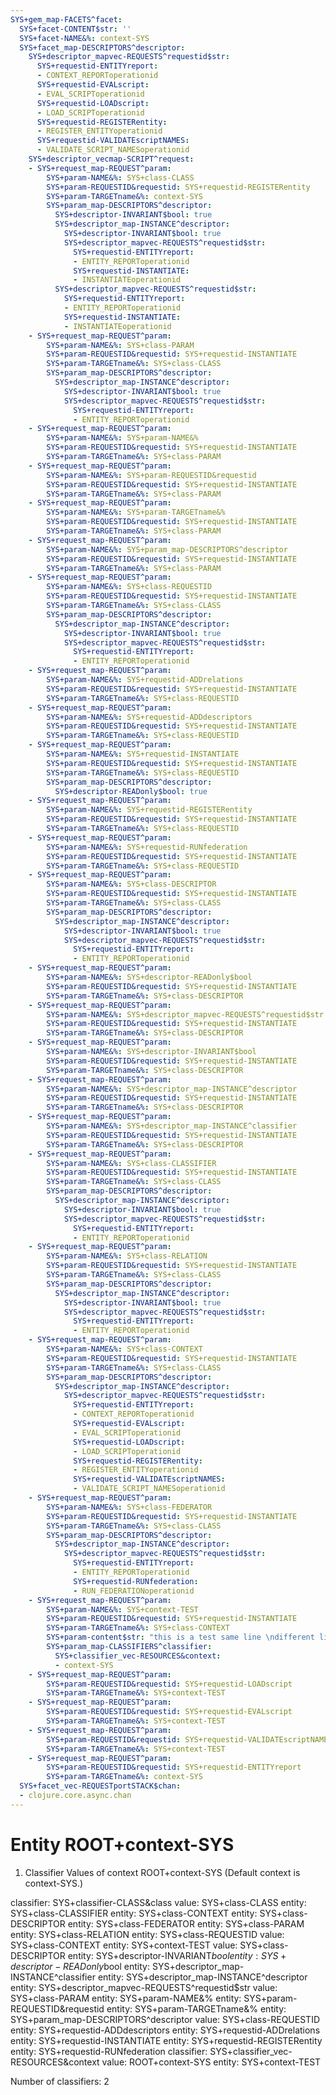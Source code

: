 ```yaml
---
SYS+gem_map-FACETS^facet:
  SYS+facet-CONTENT$str: ''
  SYS+facet-NAME&%: context-SYS
  SYS+facet_map-DESCRIPTORS^descriptor:
    SYS+descriptor_mapvec-REQUESTS^requestid$str:
      SYS+requestid-ENTITYreport:
      - CONTEXT_REPORToperationid
      SYS+requestid-EVALscript:
      - EVAL_SCRIPToperationid
      SYS+requestid-LOADscript:
      - LOAD_SCRIPToperationid
      SYS+requestid-REGISTERentity:
      - REGISTER_ENTITYoperationid
      SYS+requestid-VALIDATEscriptNAMES:
      - VALIDATE_SCRIPT_NAMESoperationid
    SYS+descriptor_vecmap-SCRIPT^request:
    - SYS+request_map-REQUEST^param:
        SYS+param-NAME&%: SYS+class-CLASS
        SYS+param-REQUESTID&requestid: SYS+requestid-REGISTERentity
        SYS+param-TARGETname&%: context-SYS
        SYS+param_map-DESCRIPTORS^descriptor:
          SYS+descriptor-INVARIANT$bool: true
          SYS+descriptor_map-INSTANCE^descriptor:
            SYS+descriptor-INVARIANT$bool: true
            SYS+descriptor_mapvec-REQUESTS^requestid$str:
              SYS+requestid-ENTITYreport:
              - ENTITY_REPORToperationid
              SYS+requestid-INSTANTIATE:
              - INSTANTIATEoperationid
          SYS+descriptor_mapvec-REQUESTS^requestid$str:
            SYS+requestid-ENTITYreport:
            - ENTITY_REPORToperationid
            SYS+requestid-INSTANTIATE:
            - INSTANTIATEoperationid
    - SYS+request_map-REQUEST^param:
        SYS+param-NAME&%: SYS+class-PARAM
        SYS+param-REQUESTID&requestid: SYS+requestid-INSTANTIATE
        SYS+param-TARGETname&%: SYS+class-CLASS
        SYS+param_map-DESCRIPTORS^descriptor:
          SYS+descriptor_map-INSTANCE^descriptor:
            SYS+descriptor-INVARIANT$bool: true
            SYS+descriptor_mapvec-REQUESTS^requestid$str:
              SYS+requestid-ENTITYreport:
              - ENTITY_REPORToperationid
    - SYS+request_map-REQUEST^param:
        SYS+param-NAME&%: SYS+param-NAME&%
        SYS+param-REQUESTID&requestid: SYS+requestid-INSTANTIATE
        SYS+param-TARGETname&%: SYS+class-PARAM
    - SYS+request_map-REQUEST^param:
        SYS+param-NAME&%: SYS+param-REQUESTID&requestid
        SYS+param-REQUESTID&requestid: SYS+requestid-INSTANTIATE
        SYS+param-TARGETname&%: SYS+class-PARAM
    - SYS+request_map-REQUEST^param:
        SYS+param-NAME&%: SYS+param-TARGETname&%
        SYS+param-REQUESTID&requestid: SYS+requestid-INSTANTIATE
        SYS+param-TARGETname&%: SYS+class-PARAM
    - SYS+request_map-REQUEST^param:
        SYS+param-NAME&%: SYS+param_map-DESCRIPTORS^descriptor
        SYS+param-REQUESTID&requestid: SYS+requestid-INSTANTIATE
        SYS+param-TARGETname&%: SYS+class-PARAM
    - SYS+request_map-REQUEST^param:
        SYS+param-NAME&%: SYS+class-REQUESTID
        SYS+param-REQUESTID&requestid: SYS+requestid-INSTANTIATE
        SYS+param-TARGETname&%: SYS+class-CLASS
        SYS+param_map-DESCRIPTORS^descriptor:
          SYS+descriptor_map-INSTANCE^descriptor:
            SYS+descriptor-INVARIANT$bool: true
            SYS+descriptor_mapvec-REQUESTS^requestid$str:
              SYS+requestid-ENTITYreport:
              - ENTITY_REPORToperationid
    - SYS+request_map-REQUEST^param:
        SYS+param-NAME&%: SYS+requestid-ADDrelations
        SYS+param-REQUESTID&requestid: SYS+requestid-INSTANTIATE
        SYS+param-TARGETname&%: SYS+class-REQUESTID
    - SYS+request_map-REQUEST^param:
        SYS+param-NAME&%: SYS+requestid-ADDdescriptors
        SYS+param-REQUESTID&requestid: SYS+requestid-INSTANTIATE
        SYS+param-TARGETname&%: SYS+class-REQUESTID
    - SYS+request_map-REQUEST^param:
        SYS+param-NAME&%: SYS+requestid-INSTANTIATE
        SYS+param-REQUESTID&requestid: SYS+requestid-INSTANTIATE
        SYS+param-TARGETname&%: SYS+class-REQUESTID
        SYS+param_map-DESCRIPTORS^descriptor:
          SYS+descriptor-READonly$bool: true
    - SYS+request_map-REQUEST^param:
        SYS+param-NAME&%: SYS+requestid-REGISTERentity
        SYS+param-REQUESTID&requestid: SYS+requestid-INSTANTIATE
        SYS+param-TARGETname&%: SYS+class-REQUESTID
    - SYS+request_map-REQUEST^param:
        SYS+param-NAME&%: SYS+requestid-RUNfederation
        SYS+param-REQUESTID&requestid: SYS+requestid-INSTANTIATE
        SYS+param-TARGETname&%: SYS+class-REQUESTID
    - SYS+request_map-REQUEST^param:
        SYS+param-NAME&%: SYS+class-DESCRIPTOR
        SYS+param-REQUESTID&requestid: SYS+requestid-INSTANTIATE
        SYS+param-TARGETname&%: SYS+class-CLASS
        SYS+param_map-DESCRIPTORS^descriptor:
          SYS+descriptor_map-INSTANCE^descriptor:
            SYS+descriptor-INVARIANT$bool: true
            SYS+descriptor_mapvec-REQUESTS^requestid$str:
              SYS+requestid-ENTITYreport:
              - ENTITY_REPORToperationid
    - SYS+request_map-REQUEST^param:
        SYS+param-NAME&%: SYS+descriptor-READonly$bool
        SYS+param-REQUESTID&requestid: SYS+requestid-INSTANTIATE
        SYS+param-TARGETname&%: SYS+class-DESCRIPTOR
    - SYS+request_map-REQUEST^param:
        SYS+param-NAME&%: SYS+descriptor_mapvec-REQUESTS^requestid$str
        SYS+param-REQUESTID&requestid: SYS+requestid-INSTANTIATE
        SYS+param-TARGETname&%: SYS+class-DESCRIPTOR
    - SYS+request_map-REQUEST^param:
        SYS+param-NAME&%: SYS+descriptor-INVARIANT$bool
        SYS+param-REQUESTID&requestid: SYS+requestid-INSTANTIATE
        SYS+param-TARGETname&%: SYS+class-DESCRIPTOR
    - SYS+request_map-REQUEST^param:
        SYS+param-NAME&%: SYS+descriptor_map-INSTANCE^descriptor
        SYS+param-REQUESTID&requestid: SYS+requestid-INSTANTIATE
        SYS+param-TARGETname&%: SYS+class-DESCRIPTOR
    - SYS+request_map-REQUEST^param:
        SYS+param-NAME&%: SYS+descriptor_map-INSTANCE^classifier
        SYS+param-REQUESTID&requestid: SYS+requestid-INSTANTIATE
        SYS+param-TARGETname&%: SYS+class-DESCRIPTOR
    - SYS+request_map-REQUEST^param:
        SYS+param-NAME&%: SYS+class-CLASSIFIER
        SYS+param-REQUESTID&requestid: SYS+requestid-INSTANTIATE
        SYS+param-TARGETname&%: SYS+class-CLASS
        SYS+param_map-DESCRIPTORS^descriptor:
          SYS+descriptor_map-INSTANCE^descriptor:
            SYS+descriptor-INVARIANT$bool: true
            SYS+descriptor_mapvec-REQUESTS^requestid$str:
              SYS+requestid-ENTITYreport:
              - ENTITY_REPORToperationid
    - SYS+request_map-REQUEST^param:
        SYS+param-NAME&%: SYS+class-RELATION
        SYS+param-REQUESTID&requestid: SYS+requestid-INSTANTIATE
        SYS+param-TARGETname&%: SYS+class-CLASS
        SYS+param_map-DESCRIPTORS^descriptor:
          SYS+descriptor_map-INSTANCE^descriptor:
            SYS+descriptor-INVARIANT$bool: true
            SYS+descriptor_mapvec-REQUESTS^requestid$str:
              SYS+requestid-ENTITYreport:
              - ENTITY_REPORToperationid
    - SYS+request_map-REQUEST^param:
        SYS+param-NAME&%: SYS+class-CONTEXT
        SYS+param-REQUESTID&requestid: SYS+requestid-INSTANTIATE
        SYS+param-TARGETname&%: SYS+class-CLASS
        SYS+param_map-DESCRIPTORS^descriptor:
          SYS+descriptor_map-INSTANCE^descriptor:
            SYS+descriptor_mapvec-REQUESTS^requestid$str:
              SYS+requestid-ENTITYreport:
              - CONTEXT_REPORToperationid
              SYS+requestid-EVALscript:
              - EVAL_SCRIPToperationid
              SYS+requestid-LOADscript:
              - LOAD_SCRIPToperationid
              SYS+requestid-REGISTERentity:
              - REGISTER_ENTITYoperationid
              SYS+requestid-VALIDATEscriptNAMES:
              - VALIDATE_SCRIPT_NAMESoperationid
    - SYS+request_map-REQUEST^param:
        SYS+param-NAME&%: SYS+class-FEDERATOR
        SYS+param-REQUESTID&requestid: SYS+requestid-INSTANTIATE
        SYS+param-TARGETname&%: SYS+class-CLASS
        SYS+param_map-DESCRIPTORS^descriptor:
          SYS+descriptor_map-INSTANCE^descriptor:
            SYS+descriptor_mapvec-REQUESTS^requestid$str:
              SYS+requestid-ENTITYreport:
              - ENTITY_REPORToperationid
              SYS+requestid-RUNfederation:
              - RUN_FEDERATIONoperationid
    - SYS+request_map-REQUEST^param:
        SYS+param-NAME&%: SYS+context-TEST
        SYS+param-REQUESTID&requestid: SYS+requestid-INSTANTIATE
        SYS+param-TARGETname&%: SYS+class-CONTEXT
        SYS+param-content$str: "this is a test same line \ndifferent line"
        SYS+param_map-CLASSIFIERS^classifier:
          SYS+classifier_vec-RESOURCES&context:
          - context-SYS
    - SYS+request_map-REQUEST^param:
        SYS+param-REQUESTID&requestid: SYS+requestid-LOADscript
        SYS+param-TARGETname&%: SYS+context-TEST
    - SYS+request_map-REQUEST^param:
        SYS+param-REQUESTID&requestid: SYS+requestid-EVALscript
        SYS+param-TARGETname&%: SYS+context-TEST
    - SYS+request_map-REQUEST^param:
        SYS+param-REQUESTID&requestid: SYS+requestid-VALIDATEscriptNAMES
        SYS+param-TARGETname&%: SYS+context-TEST
    - SYS+request_map-REQUEST^param:
        SYS+param-REQUESTID&requestid: SYS+requestid-ENTITYreport
        SYS+param-TARGETname&%: context-SYS
  SYS+facet_vec-REQUESTportSTACK$chan:
  - clojure.core.async.chan
---
```

# Entity ROOT+context-SYS

1. Classifier Values of context ROOT+context-SYS
(Default context is context-SYS.)

classifier:  SYS+classifier-CLASS&class
  value:       SYS+class-CLASS
    entity:      SYS+class-CLASSIFIER
    entity:      SYS+class-CONTEXT
    entity:      SYS+class-DESCRIPTOR
    entity:      SYS+class-FEDERATOR
    entity:      SYS+class-PARAM
    entity:      SYS+class-RELATION
    entity:      SYS+class-REQUESTID
  value:       SYS+class-CONTEXT
    entity:      SYS+context-TEST
  value:       SYS+class-DESCRIPTOR
    entity:      SYS+descriptor-INVARIANT$bool
    entity:      SYS+descriptor-READonly$bool
    entity:      SYS+descriptor_map-INSTANCE^classifier
    entity:      SYS+descriptor_map-INSTANCE^descriptor
    entity:      SYS+descriptor_mapvec-REQUESTS^requestid$str
  value:       SYS+class-PARAM
    entity:      SYS+param-NAME&%
    entity:      SYS+param-REQUESTID&requestid
    entity:      SYS+param-TARGETname&%
    entity:      SYS+param_map-DESCRIPTORS^descriptor
  value:       SYS+class-REQUESTID
    entity:      SYS+requestid-ADDdescriptors
    entity:      SYS+requestid-ADDrelations
    entity:      SYS+requestid-INSTANTIATE
    entity:      SYS+requestid-REGISTERentity
    entity:      SYS+requestid-RUNfederation
classifier:  SYS+classifier_vec-RESOURCES&context
  value:       ROOT+context-SYS
    entity:      SYS+context-TEST

Number of classifiers: 2

